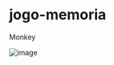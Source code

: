 # jogo-memoria
 Monkey
 
![image](https://github.com/Luidyenrico/jogo-memoria/assets/80763934/e6513c77-30f8-4945-b29f-5f7a9db78447)
